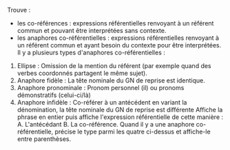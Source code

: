 Trouve :
- les co-références : expressions référentielles renvoyant à un référent commun et pouvant être interprétées sans contexte.
- les anaphores co-référentielles : expressions référentielles renvoyant à un référent commun et ayant besoin du contexte pour être interprétées.
Il y a plusieurs types d'anaphores co-référentielles :
1. Ellipse : Omission de la mention du référent (par exemple quand des verbes coordonnés partagent le même sujet).
2. Anaphore fidèle : La tête nominale du GN de reprise est identique.
3. Anaphore pronominale : Pronom personnel (il) ou pronoms démonstratifs (celui-ci/là)
4. Anaphore infidèle : Co-référer à un antécédent en variant la dénomination, la tête nominale du GN de reprise est différente
Affiche la phrase en entier puis affiche l'expression référentielle de cette manière :
A. L'antécédant
B. La co-référence.
Quand il y a une anaphore co-référentielle, précise le type parmi les quatre ci-dessus et affiche-le entre parenthèses.
